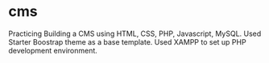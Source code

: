 # cms

Practicing Building a CMS using HTML, CSS, PHP, Javascript, MySQL. Used Starter Boostrap theme as a base template. Used XAMPP to set up PHP development environment.
